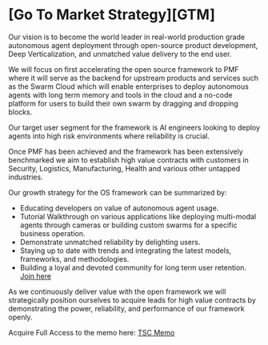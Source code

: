 # [Go To Market Strategy][GTM]

Our vision is to become the world leader in real-world production grade autonomous agent deployment through open-source product development, Deep Verticalization, and unmatched value delivery to the end user.

We will focus on first accelerating the open source framework to PMF where it will serve as the backend for upstream products and services such as the Swarm Cloud which will enable enterprises to deploy autonomous agents with long term memory and tools in the cloud and a no-code platform for users to build their own swarm by dragging and dropping blocks.

Our target user segment for the framework is AI engineers looking to deploy agents into high risk environments where reliability is crucial.

Once PMF has been achieved and the framework has been extensively benchmarked we aim to establish high value contracts with customers in Security, Logistics, Manufacturing, Health and various other untapped industries.

Our growth strategy for the OS framework can be summarized by:

- Educating developers on value of autonomous agent usage.
- Tutorial Walkthrough on various applications like deploying multi-modal agents through cameras or building custom swarms for a specific business operation.
- Demonstrate unmatched reliability by delighting users.
- Staying up to date with trends and integrating the latest models, frameworks, and methodologies.
- Building a loyal and devoted community for long term user retention. [Join here](https://codex.apac.ai)

As we continuously deliver value with the open framework we will strategically position ourselves to acquire leads for high value contracts by demonstrating the power, reliability, and performance of our framework openly.

Acquire Full Access to the memo here: [TSC Memo](https://docs.google.com/document/d/1hS_nv_lFjCqLfnJBoF6ULY9roTbSgSuCkvXvSUSc7Lo/edit?usp=sharing)
